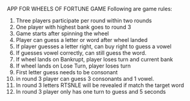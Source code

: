 APP FOR WHEELS OF FORTUNE GAME
Following are game rules:
1. Three players participate per round within two rounds
2. One player with highest bank goes to round 3
3. Game starts after spinning the wheel
4. Player can guess a letter or word after wheel landed
5. If player guesses a letter right, can buy right to guess a vowel
6. If guesses vowel correctly, can still guess the word.
7. If wheel lands on Bankrupt, player loses turn and current bank
8. If wheel lands on Lose Turn, player loses turn
9. First letter guess needs to be consonant
10. in round 3 player can guess 3 consonants and 1 vowel.
11. In round 3 letters RTSNLE will be revealed if match the target word
12. In round 3 player only has one turn to guess and 5 seconds
